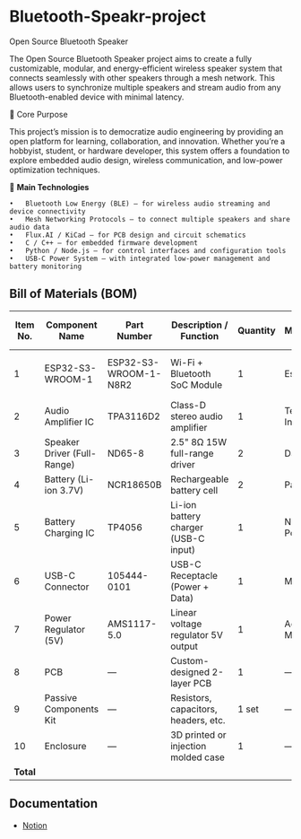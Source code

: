 # Bluetooth-Speakr-project

Open Source Bluetooth Speaker

The Open Source Bluetooth Speaker project aims to create a fully customizable, modular, and energy-efficient wireless speaker system that connects seamlessly with other speakers through a mesh network.
This allows users to synchronize multiple speakers and stream audio from any Bluetooth-enabled device with minimal latency.

🌟 Core Purpose

This project’s mission is to democratize audio engineering by providing an open platform for learning, collaboration, and innovation.
Whether you’re a hobbyist, student, or hardware developer, this system offers a foundation to explore embedded audio design, wireless communication, and low-power optimization techniques.

🧠 **Main Technologies** <!-- Must be in bold -->

	•	Bluetooth Low Energy (BLE) – for wireless audio streaming and device connectivity
	•	Mesh Networking Protocols – to connect multiple speakers and share audio data
	•	Flux.AI / KiCad – for PCB design and circuit schematics
	•	C / C++ – for embedded firmware development
	•	Python / Node.js – for control interfaces and configuration tools
	•	USB-C Power System – with integrated low-power management and battery monitoring


## Bill of Materials (BOM) 
<!-- working on building a table with BOM used in project --> 
| **Item No.** | **Component Name**      | **Part Number**       | **Description / Function**           | **Quantity** | **Manufacturer** | **Supplier / Link** | **Unit Cost (USD)** | **Total Cost (USD)** | **Notes** |
|---------------|--------------------------|------------------------|--------------------------------------|---------------|------------------|----------------------|----------------------|-----------------------|-----------|
| 1             | ESP32-S3-WROOM-1         | ESP32-S3-WROOM-1-N8R2 | Wi-Fi + Bluetooth SoC Module         | 1             | Espressif        | [DigiKey](https://www.digikey.com) | 5.20 | 5.20 | Main MCU / wireless control |
| 2             | Audio Amplifier IC       | TPA3116D2              | Class-D stereo audio amplifier       | 1             | Texas Instruments| [Mouser](https://www.mouser.com) | 3.10 | 3.10 | Drives speakers |
| 3             | Speaker Driver (Full-Range) | ND65-8               | 2.5" 8Ω 15W full-range driver        | 2             | Dayton Audio     | [Parts Express](https://www.parts-express.com) | 7.50 | 15.00 | Stereo setup |
| 4             | Battery (Li-ion 3.7V)    | NCR18650B              | Rechargeable battery cell            | 2             | Panasonic        | [Battery Junction](https://www.batteryjunction.com) | 6.00 | 12.00 | Power source |
| 5             | Battery Charging IC      | TP4056                 | Li-ion battery charger (USB-C input) | 1             | NanJing Top Power| [AliExpress](https://www.aliexpress.com) | 1.00 | 1.00 | For safe charging |
| 6             | USB-C Connector          | 105444-0101            | USB-C Receptacle (Power + Data)      | 1             | Molex            | [DigiKey](https://www.digikey.com) | 0.85 | 0.85 | Input connector |
| 7             | Power Regulator (5V)     | AMS1117-5.0            | Linear voltage regulator 5V output   | 1             | Advanced Monolithic | [Mouser](https://www.mouser.com) | 0.40 | 0.40 | Powers logic circuits |
| 8             | PCB                      | —                      | Custom-designed 2-layer PCB          | 1             | —                | —                    | 10.00 | 10.00 | Designed in Flux AI |
| 9             | Passive Components Kit   | —                      | Resistors, capacitors, headers, etc. | 1 set         | —                | —                    | 5.00 | 5.00 | Assorted |
| 10            | Enclosure                | —                      | 3D printed or injection molded case  | 1             | —                | —                    | 7.00 | 7.00 | Design in Blender |
| **Total**     |                          |                        |                                      |               |                  |                      |                      | **59.55**             |           |



## Documentation

- <a href = "https://www.notion.so/29a2251ec6b980baaedec4d5eed506ad?v=29b2251ec6b9801b9faf000ce8ff7c8a&source=copy_link"> Notion <a>















